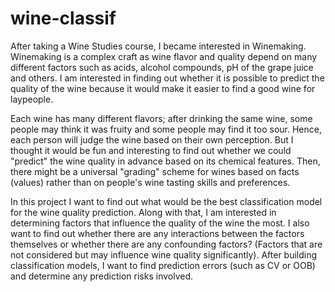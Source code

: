 # wine-classif
After taking a Wine Studies course, I became interested in Winemaking. Winemaking is a complex craft as wine flavor and quality depend on many different factors such as acids, alcohol compounds, pH of the grape juice and others. I am interested in finding out whether it is possible to predict the quality of the wine because it would make it easier to find a good wine for laypeople.  

Each wine has many different flavors; after drinking the same wine, some people may think it was fruity and some people may find it too sour. Hence, each person will judge the wine based on their own perception. But I thought it would be fun and interesting to find out whether we could "predict" the wine quality in advance based on its chemical features. Then, there might be a universal "grading" scheme for wines based on facts (values) rather than on people's wine tasting skills and preferences.  

In this project I want to find out what would be the best classification model for the wine quality prediction. Along with that, I am interested in determining factors that influence the quality of the wine the most. I also want to find out whether there are any interactions between the factors themselves or whether there are any confounding factors? (Factors that are not considered but may influence wine quality significantly). After building classification models, I want to find prediction errors (such as CV or OOB) and determine any prediction risks involved.  
